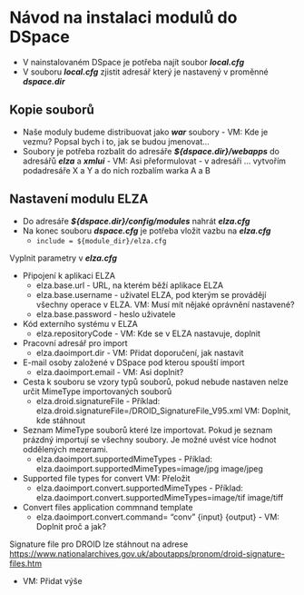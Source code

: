 # Návod na instalaci modulů do DSpace
- V nainstalovaném DSpace je potřeba najít soubor _**local.cfg**_
- V souboru **_local.cfg_** zjistit adresář který je nastavený v proměnné _**dspace.dir**_
## Kopie souborů
- Naše moduly budeme distribuovat jako **_war_** soubory - VM: Kde je vezmu? Popsal bych i to, jak se budou jmenovat...
- Soubory je potřeba rozbalit do adresáře **_${dspace.dir}/webapps_** do adresářů **_elza_** a **_xmlui_** - VM: Asi přeformulovat - v adresáři ... vytvořím podadresáře X a Y a do nich rozbalím warka A a B
## Nastavení modulu ELZA
- Do adresáře **_${dspace.dir}/config/modules_** nahrát **_elza.cfg_**
- Na konec souboru **_dspace.cfg_** je potřeba vložit vazbu na **_elza.cfg_**
  - ```include = ${module_dir}/elza.cfg```

Vyplnit parametry v **_elza.cfg_** 
- Připojení k aplikaci ELZA
  - elza.base.url - URL, na kterém běží aplikace ELZA
  - elza.base.username - uživatel ELZA, pod kterým se provádějí všechny operace v ELZA. VM: Musí mít nějaké oprávnění nastavené?
  - elza.base.password - heslo uživatele
- Kód externího systému v ELZA
  - elza.repositoryCode - VM: Kde se v ELZA nastavuje, doplnit
- Pracovní adresář pro import
  - elza.daoimport.dir - VM: Přidat doporučení, jak nastavit 
- E-mail osoby založené v DSpace pod kterou spouští import
  - elza.daoimport.email - VM: Asi doplnit?
- Cesta k souboru se vzory typů souborů, pokud nebude nastaven nelze určit MimeType importovaných souborů
  - elza.droid.signatureFile - Příklad: elza.droid.signatureFile=/DROID_SignatureFile_V95.xml VM: Doplnit, kde stáhnout
- Seznam MimeType souborů které lze importovat. Pokud je seznam prázdný importují se všechny soubory. Je možné uvést více hodnot oddělených mezerami.
  - elza.daoimport.supportedMimeTypes - Příklad: elza.daoimport.supportedMimeTypes=image/jpg image/jpeg
- Supported file types for convert VM: Přeložit
  - elza.daoimport.convert.supportedMimeTypes - Příklad: elza.daoimport.convert.supportedMimeTypes=image/tif image/tiff
- Convert files application commnand template
  - elza.daoimport.convert.command= “conv” {input} {output} - VM: Doplnit proč a jak?

Signature file pro DROID lze stáhnout na adrese https://www.nationalarchives.gov.uk/aboutapps/pronom/droid-signature-files.htm
- VM: Přidat výše
